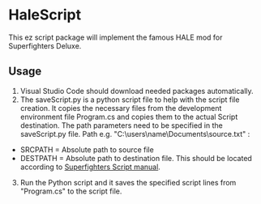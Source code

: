 # HaleScript 

This ez script package will implement the famous HALE mod for Superfighters Deluxe.

## Usage

1. Visual Studio Code should download needed packages automatically.
2. The saveScript.py is a python script file to help with the script file creation. It copies the necessary files from the development environment file Program.cs and copies them to the actual Script destination. The path parameters need to be specified in the saveScript.py file. Path e.g. "C:\\users\\name\\Documents\\source.txt" :
  - SRCPATH = Absolute path to source file
  - DESTPATH = Absolute path to destination file. This should be located according to [Superfighters Script manual](http://sfdmaps.at.ua/index/how_to_use_scripts/0-6).
3. Run the Python script and it saves the specified script lines from "Program.cs" to the script file.
